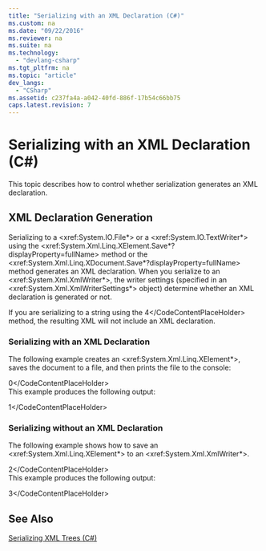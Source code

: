 ```yaml
---
title: "Serializing with an XML Declaration (C#)"
ms.custom: na
ms.date: "09/22/2016"
ms.reviewer: na
ms.suite: na
ms.technology: 
  - "devlang-csharp"
ms.tgt_pltfrm: na
ms.topic: "article"
dev_langs: 
  - "CSharp"
ms.assetid: c237fa4a-a042-40fd-886f-17b54c66bb75
caps.latest.revision: 7
---
```

# Serializing with an XML Declaration (C#)
This topic describes how to control whether serialization generates an XML declaration.  
  
## XML Declaration Generation  
 Serializing to a \<xref:System.IO.File*> or a \<xref:System.IO.TextWriter*> using the \<xref:System.Xml.Linq.XElement.Save*?displayProperty=fullName> method or the \<xref:System.Xml.Linq.XDocument.Save*?displayProperty=fullName> method generates an XML declaration. When you serialize to an \<xref:System.Xml.XmlWriter*>, the writer settings (specified in an \<xref:System.Xml.XmlWriterSettings*> object) determine whether an XML declaration is generated or not.  
  
 If you are serializing to a string using the <CodeContentPlaceHolder>4\</CodeContentPlaceHolder> method, the resulting XML will not include an XML declaration.  
  
### Serializing with an XML Declaration  
 The following example creates an \<xref:System.Xml.Linq.XElement*>, saves the document to a file, and then prints the file to the console:  
  
<CodeContentPlaceHolder>0\</CodeContentPlaceHolder>  
 This example produces the following output:  
  
<CodeContentPlaceHolder>1\</CodeContentPlaceHolder>  
### Serializing without an XML Declaration  
 The following example shows how to save an \<xref:System.Xml.Linq.XElement*> to an \<xref:System.Xml.XmlWriter*>.  
  
<CodeContentPlaceHolder>2\</CodeContentPlaceHolder>  
 This example produces the following output:  
  
<CodeContentPlaceHolder>3\</CodeContentPlaceHolder>  
## See Also  
 [Serializing XML Trees (C#)](../vs140/serializing-xml-trees--csharp-.md)